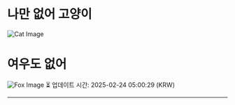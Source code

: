 
# 나만 없어 고양이

![Cat Image](https://cdn2.thecatapi.com/images/e4r.jpg)

# 여우도 없어
![Fox Image](https://randomfox.ca/images/38.jpg)
⏳ 업데이트 시간: 2025-02-24 05:00:29 (KRW)

---
